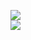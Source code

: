 [![](https://img.shields.io/badge/Made%20With-Github%20Spray-lightgrey.svg?style=for-the-badge&logo=github)](https://github.com/Annihil/github-spray#30515)  
[![](https://i.imgur.com/2DrTn0Z.gif)](https://github.com/Annihil/github-spray)